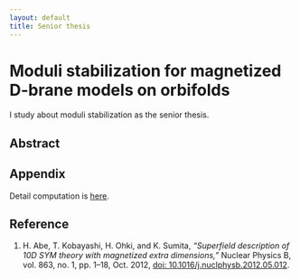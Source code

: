 ```yaml
---
layout: default
title: Senior thesis
---
```


# Moduli stabilization for magnetized D-brane models on orbifolds

I study about moduli stabilization as the senior thesis.

## Abstract







## Appendix

Detail computation is [here](https://dxmegvpw.github.io/imiya.github.io/miya/senior_thesis/temp.html).

## Reference

1. H. Abe, T. Kobayashi, H. Ohki, and K. Sumita, *“Superfield description of 10D SYM theory with magnetized extra dimensions,”* Nuclear Physics B, vol. 863, no. 1, pp. 1–18, Oct. 2012, [doi: 10.1016/j.nuclphysb.2012.05.012](https://www.sciencedirect.com/science/article/pii/S0550321312002714).
